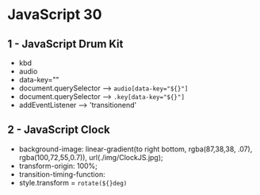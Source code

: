 # JavaScript 30
## 1 - JavaScript Drum Kit
- kbd
- audio 
- data-key=""
- document.querySelector --> `audio[data-key="${}"]`
- document.querySelector --> `.key[data-key="${}"]`
- addEventListener --> 'transitionend'
## 2 - JavaScript Clock
- background-image: linear-gradient(to right bottom, rgba(87,38,38, .07), rgba(100,72,55,0.7)), url(./img/ClockJS.jpg);
- transform-origin: 100%;
- transition-timing-function:
- style.transform = `rotate(${}deg)`